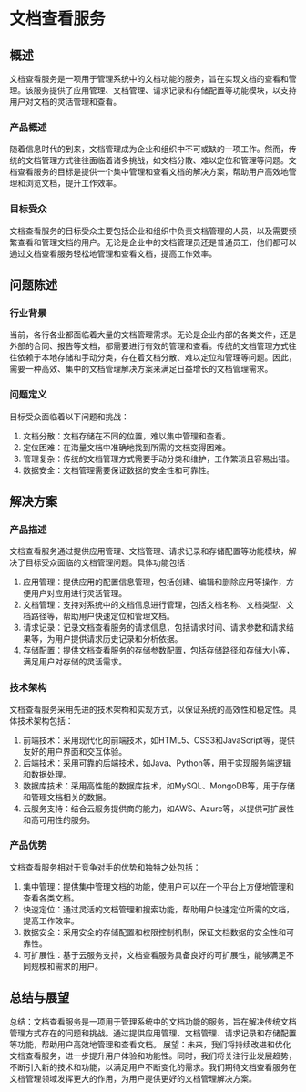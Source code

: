 # 文档查看服务

## 概述
文档查看服务是一项用于管理系统中的文档功能的服务，旨在实现文档的查看和管理。该服务提供了应用管理、文档管理、请求记录和存储配置等功能模块，以支持用户对文档的灵活管理和查看。

### 产品概述
随着信息时代的到来，文档管理成为企业和组织中不可或缺的一项工作。然而，传统的文档管理方式往往面临着诸多挑战，如文档分散、难以定位和管理等问题。文档查看服务的目标是提供一个集中管理和查看文档的解决方案，帮助用户高效地管理和浏览文档，提升工作效率。

### 目标受众
文档查看服务的目标受众主要包括企业和组织中负责文档管理的人员，以及需要频繁查看和管理文档的用户。无论是企业中的文档管理员还是普通员工，他们都可以通过文档查看服务轻松地管理和查看文档，提高工作效率。

## 问题陈述

### 行业背景
当前，各行各业都面临着大量的文档管理需求。无论是企业内部的各类文件，还是外部的合同、报告等文档，都需要进行有效的管理和查看。传统的文档管理方式往往依赖于本地存储和手动分类，存在着文档分散、难以定位和管理等问题。因此，需要一种高效、集中的文档管理解决方案来满足日益增长的文档管理需求。

### 问题定义
目标受众面临着以下问题和挑战：
1. 文档分散：文档存储在不同的位置，难以集中管理和查看。
2. 定位困难：在海量文档中准确地找到所需的文档变得困难。
3. 管理复杂：传统的文档管理方式需要手动分类和维护，工作繁琐且容易出错。
4. 数据安全：文档管理需要保证数据的安全性和可靠性。

## 解决方案

### 产品描述
文档查看服务通过提供应用管理、文档管理、请求记录和存储配置等功能模块，解决了目标受众面临的文档管理问题。具体功能包括：
1. 应用管理：提供应用的配置信息管理，包括创建、编辑和删除应用等操作，方便用户对应用进行灵活管理。
2. 文档管理：支持对系统中的文档信息进行管理，包括文档名称、文档类型、文档路径等，帮助用户快速定位和管理文档。
3. 请求记录：记录文档查看服务的请求信息，包括请求时间、请求参数和请求结果等，为用户提供请求历史记录和分析依据。
4. 存储配置：提供文档查看服务的存储参数配置，包括存储路径和存储大小等，满足用户对存储的灵活需求。

### 技术架构
文档查看服务采用先进的技术架构和实现方式，以保证系统的高效性和稳定性。具体技术架构包括：
1. 前端技术：采用现代化的前端技术，如HTML5、CSS3和JavaScript等，提供友好的用户界面和交互体验。
2. 后端技术：采用可靠的后端技术，如Java、Python等，用于实现服务端逻辑和数据处理。
3. 数据库技术：采用高性能的数据库技术，如MySQL、MongoDB等，用于存储和管理文档相关的数据。
4. 云服务支持：结合云服务提供商的能力，如AWS、Azure等，以提供可扩展性和高可用性的服务。

### 产品优势
文档查看服务相对于竞争对手的优势和独特之处包括：
1. 集中管理：提供集中管理文档的功能，使用户可以在一个平台上方便地管理和查看各类文档。
2. 快速定位：通过灵活的文档管理和搜索功能，帮助用户快速定位所需的文档，提高工作效率。
3. 数据安全：采用安全的存储配置和权限控制机制，保证文档数据的安全性和可靠性。
4. 可扩展性：基于云服务支持，文档查看服务具备良好的可扩展性，能够满足不同规模和需求的用户。

## 总结与展望
总结：文档查看服务是一项用于管理系统中的文档功能的服务，旨在解决传统文档管理方式存在的问题和挑战。通过提供应用管理、文档管理、请求记录和存储配置等功能，帮助用户高效地管理和查看文档。
展望：未来，我们将持续改进和优化文档查看服务，进一步提升用户体验和功能性。同时，我们将关注行业发展趋势，不断引入新的技术和功能，以满足用户不断变化的需求。我们期待文档查看服务在文档管理领域发挥更大的作用，为用户提供更好的文档管理解决方案。